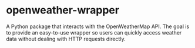 # openweather-wrapper
A Python package that interacts with the OpenWeatherMap API. The goal is to provide an easy-to-use wrapper so users can quickly access weather data without dealing with HTTP requests directly.
